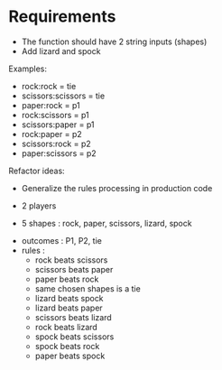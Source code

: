 # Requirements

- The function should have 2 string inputs (shapes)
- Add lizard and spock

Examples:
+ rock:rock = tie
+ scissors:scissors = tie
+ paper:rock = p1
+ rock:scissors = p1
+ scissors:paper = p1
+ rock:paper = p2
+ scissors:rock = p2
+ paper:scissors = p2


Refactor ideas:
- Generalize the rules processing in production code

+ 2 players
- 5 shapes : rock, paper, scissors, lizard, spock
+ outcomes : P1, P2, tie
+ rules :
	+ rock beats scissors
	+ scissors beats paper
	+ paper beats rock
	+ same chosen shapes is a tie
	+ lizard beats spock
	+ lizard beats paper
	+ scissors beats lizard
	+ rock beats lizard
	+ spock beats scissors
	+ spock beats rock
	+ paper beats spock
